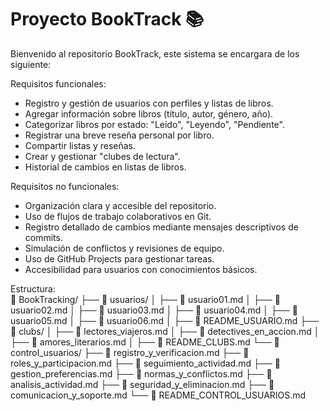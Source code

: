 
# Proyecto BookTrack 📚

Bienvenido al repositorio BookTrack, este sistema se encargara de los siguiente:

Requisitos funcionales:
- Registro y gestión de usuarios con perfiles y listas de libros.
- Agregar información sobre libros (título, autor, género, año).
- Categorizar libros por estado: "Leído", "Leyendo", "Pendiente".
- Registrar una breve reseña personal por libro.
- Compartir listas y reseñas.
- Crear y gestionar "clubes de lectura".
- Historial de cambios en listas de libros.

Requisitos no funcionales:
- Organización clara y accesible del repositorio.
- Uso de flujos de trabajo colaborativos en Git.
- Registro detallado de cambios mediante mensajes descriptivos de commits.
- Simulación de conflictos y revisiones de equipo.
- Uso de GitHub Projects para gestionar tareas.
- Accesibilidad para usuarios con conocimientos básicos.

Estructura:<br>
📁 BookTracking/
├── 📁 usuarios/
│   ├── 📄 usuario01.md
│   ├── 📄 usuario02.md
│   ├── 📄 usuario03.md
│   ├── 📄 usuario04.md
│   ├── 📄 usuario05.md
│   ├── 📄 usuario06.md
│   ├── 📄 README_USUARIO.md
├── 📁 clubs/
│   ├── 📄 lectores_viajeros.md
│   ├── 📄 detectives_en_accion.md
│   ├── 📄 amores_literarios.md
│   ├── 📄 README_CLUBS.md
└── 📁 control_usuarios/
    ├── 📄 registro_y_verificacion.md
    ├── 📄 roles_y_participacion.md
    ├── 📄 seguimiento_actividad.md
    ├── 📄 gestion_preferencias.md
    ├── 📄 normas_y_conflictos.md
    ├── 📄 analisis_actividad.md
    ├── 📄 seguridad_y_eliminacion.md
    ├── 📄 comunicacion_y_soporte.md
    └── 📄 README_CONTROL_USUARIOS.md
